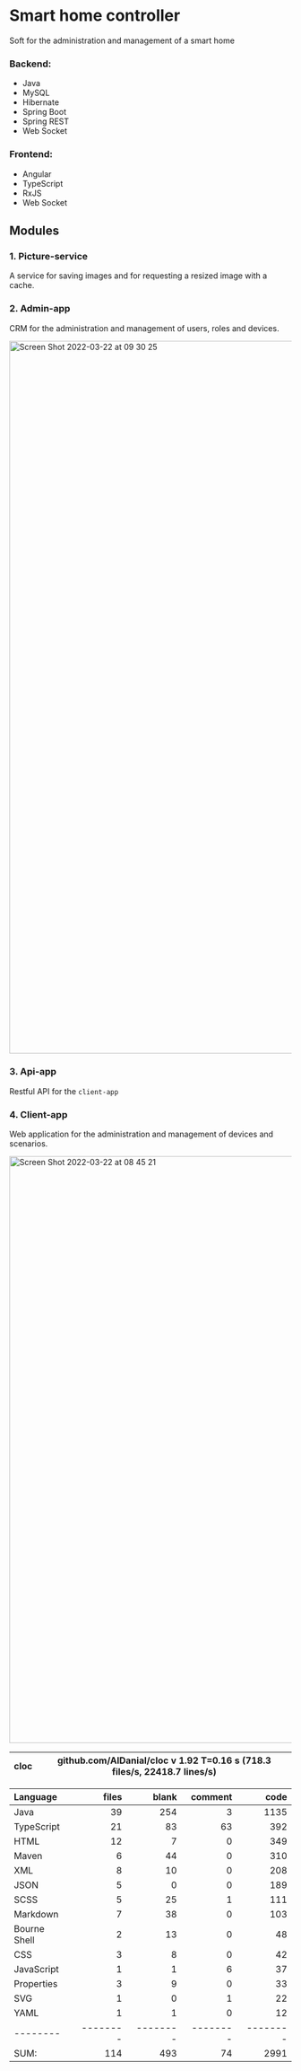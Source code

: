 # Smart home controller
Soft for the administration and management of a smart home

### Backend:
- Java
- MySQL
- Hibernate
- Spring Boot
- Spring REST
- Web Socket

### Frontend:
- Angular
- TypeScript
- RxJS
- Web Socket

## Modules
### 1. Picture-service
A service for saving images and for requesting a resized image with a cache.

### 2. Admin-app
CRM for the administration and management of users, roles and devices.

<img width="1270" alt="Screen Shot 2022-03-22 at 09 30 25" src="https://user-images.githubusercontent.com/38041284/159421360-8f993e36-1305-4895-a764-db32ee4a5178.png">

### 3. Api-app
Restful API for the `client-app`

### 4. Client-app
Web application for the administration and management of devices and scenarios.

<img width="1046" alt="Screen Shot 2022-03-22 at 08 45 21" src="https://user-images.githubusercontent.com/38041284/159416729-841cbd4a-a99e-4a2c-a35a-ecaf56f3e2aa.png">

cloc|github.com/AlDanial/cloc v 1.92  T=0.16 s (718.3 files/s, 22418.7 lines/s)
--- | ---

Language|files|blank|comment|code
:-------|-------:|-------:|-------:|-------:
Java|39|254|3|1135
TypeScript|21|83|63|392
HTML|12|7|0|349
Maven|6|44|0|310
XML|8|10|0|208
JSON|5|0|0|189
SCSS|5|25|1|111
Markdown|7|38|0|103
Bourne Shell|2|13|0|48
CSS|3|8|0|42
JavaScript|1|1|6|37
Properties|3|9|0|33
SVG|1|0|1|22
YAML|1|1|0|12
--------|--------|--------|--------|--------
SUM:|114|493|74|2991
